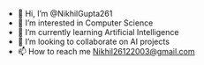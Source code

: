 - 👋 Hi, I’m @NikhilGupta261
- 👀 I’m interested in Computer Science
- 🌱 I’m currently learning Artificial Intelligence
- 💞️ I’m looking to collaborate on AI projects
- 📫 How to reach me Nikhil26122003@gmail.com

<!---
NikhilGupta261/NikhilGupta261 is a ✨ special ✨ repository because its `README.md` (this file) appears on your GitHub profile.
You can click the Preview link to take a look at your changes.
--->
